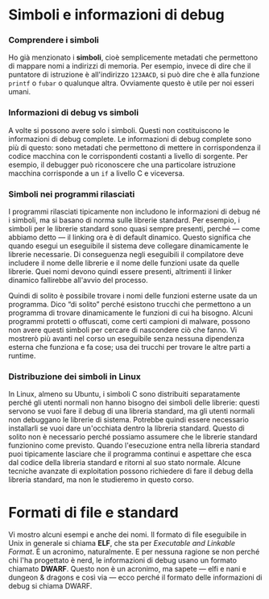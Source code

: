 # Simboli e informazioni di debug
### Comprendere i simboli

Ho già menzionato i **simboli**, cioè semplicemente metadati che permettono di mappare nomi a indirizzi di memoria. Per esempio, invece di dire che il puntatore di istruzione è all'indirizzo `123AACD`, si può dire che è alla funzione `printf` o `fubar` o qualunque altra. Ovviamente questo è utile per noi esseri umani.

### Informazioni di debug vs simboli

A volte si possono avere solo i simboli. Questi non costituiscono le informazioni di debug complete. Le informazioni di debug complete sono più di questo: sono metadati che permettono di mettere in corrispondenza il codice macchina con le corrispondenti costanti a livello di sorgente. Per esempio, il debugger può riconoscere che una particolare istruzione macchina corrisponde a un `if` a livello C e viceversa.

### Simboli nei programmi rilasciati

I programmi rilasciati tipicamente non includono le informazioni di debug né i simboli, ma si basano di norma sulle librerie standard. Per esempio, i simboli per le librerie standard sono quasi sempre presenti, perché — come abbiamo detto — il linking ora è di default dinamico. Questo significa che quando esegui un eseguibile il sistema deve collegare dinamicamente le librerie necessarie. Di conseguenza negli eseguibili il compilatore deve includere il nome delle librerie e il nome delle funzioni usate da quelle librerie. Quei nomi devono quindi essere presenti, altrimenti il linker dinamico fallirebbe all'avvio del processo.

Quindi di solito è possibile trovare i nomi delle funzioni esterne usate da un programma. Dico “di solito” perché esistono trucchi che permettono a un programma di trovare dinamicamente le funzioni di cui ha bisogno. Alcuni programmi protetti o offuscati, come certi campioni di malware, possono non avere questi simboli per cercare di nascondere ciò che fanno. Vi mostrerò più avanti nel corso un eseguibile senza nessuna dipendenza esterna che funziona e fa cose; usa dei trucchi per trovare le altre parti a runtime.

### Distribuzione dei simboli in Linux

In Linux, almeno su Ubuntu, i simboli C sono distribuiti separatamente perché gli utenti normali non hanno bisogno dei simboli delle librerie: questi servono se vuoi fare il debug di una libreria standard, ma gli utenti normali non debuggano le librerie di sistema. Potrebbe quindi essere necessario installarli se vuoi dare un'occhiata dentro la libreria standard. Questo di solito non è necessario perché possiamo assumere che le librerie standard funzionino come previsto. Quando l'esecuzione entra nella libreria standard puoi tipicamente lasciare che il programma continui e aspettare che esca dal codice della libreria standard e ritorni al suo stato normale. Alcune tecniche avanzate di exploitation possono richiedere di fare il debug della libreria standard, ma non le studieremo in questo corso.

# Formati di file e standard

Vi mostro alcuni esempi e anche dei nomi. Il formato di file eseguibile in Unix in generale si chiama **ELF**, che sta per *Executable and Linkable Format*. È un acronimo, naturalmente. E per nessuna ragione se non perché chi l'ha progettato è nerd, le informazioni di debug usano un formato chiamato **DWARF**. Questo non è un acronimo, ma sapete — elfi e nani e dungeon & dragons e così via — ecco perché il formato delle informazioni di debug si chiama DWARF.
